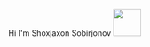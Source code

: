 Hi I'm Shoxjaxon Sobirjonov <img src="https://media0.giphy.com/media/v1.Y2lkPTc5MGI3NjExeno0dnZhdzI5bWI0M2xjcDh4a3ZseTlncXlzdXFnOTM0eHVibDMzeiZlcD12MV9pbnRlcm5hbF9naWZfYnlfaWQmY3Q9cw/gM5qFksULw54NMWyry/giphy.gif" width="50px">
